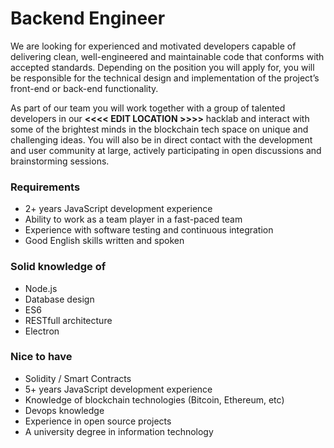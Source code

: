 # Backend Engineer

We are looking for experienced and motivated developers capable of delivering clean, well-engineered and maintainable code that conforms with accepted standards. Depending on the position you will apply for, you will be responsible for the technical design and implementation of the project’s front-end or back-end functionality.

As part of our team you will work together with a group of talented developers in our **<<<< EDIT LOCATION >>>>** hacklab and interact with some of the brightest minds in the blockchain tech space on unique and challenging ideas. You will also be in direct contact with the development and user community at large, actively participating in open discussions and brainstorming sessions.

### Requirements

- 2+ years JavaScript development experience
- Ability to work as a team player in a fast-paced team
- Experience with software testing and continuous integration
- Good English skills written and spoken

### Solid knowledge of

- Node.js
- Database design
- ES6
- RESTfull architecture
- Electron

### Nice to have

- Solidity / Smart Contracts 
- 5+ years JavaScript development experience
- Knowledge of blockchain technologies (Bitcoin, Ethereum, etc)
- Devops knowledge
- Experience in open source projects
- A university degree in information technology
